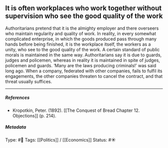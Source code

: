 ## It is often workplaces who work together without supervision who see the good quality of the work   # 

Authoritarians pretend that it is the almighty employer and there overseers who maintain regularity and quality of work. In reality, in every somewhat complicated enterprise, in which the goods produced pass through many hands before being finished, it is the workplace itself, the workers as a unity, who see to the good quality of the work. A certain standard of public morals is maintained in the same way. Authoritarians say it is due to guards, judges and policemen, whereas in reality it is maintained in spite of judges, policemen and guards. ‘Many are the laws producing criminals!’ was said long ago. When a company, federated with other companies, fails to fulfil its engagements, the other companies threaten to cancel the contract, and that threat usually suffices.

___

##### References

- Kropotkin, Peter. (1892). [[The Conquest of Bread Chapter 12. Objections]] (p. 214).

##### Metadata

Type: #🔴 
Tags: [[Politics]] / [[Economics]] 
Status: #☀️ 